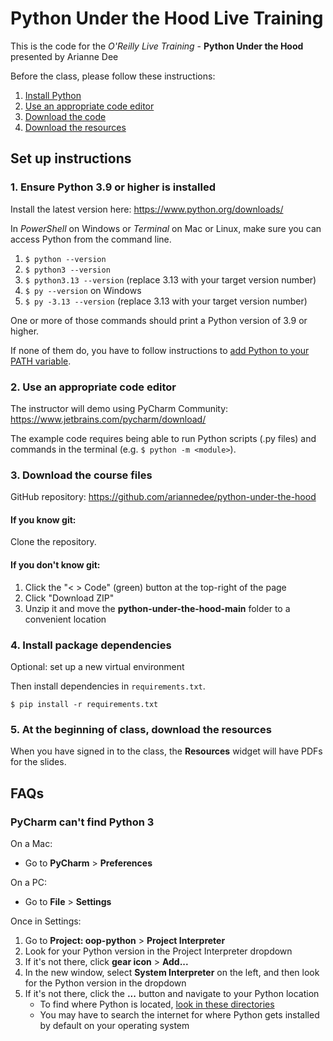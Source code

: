 # Python Under the Hood Live Training

This is the code for the *O'Reilly Live Training* - **Python Under the Hood** presented by Arianne Dee

Before the class, please follow these instructions:
1. [Install Python](#1-ensure-python-39-or-higher-is-installed)
1. [Use an appropriate code editor](#2-use-an-appropriate-code-editor)
1. [Download the code](#3-download-the-course-files)
5. [Download the resources](#4-at-the-beginning-of-class-download-the-resources)

## Set up instructions
### 1. Ensure Python 3.9 or higher is installed
Install the latest version here: https://www.python.org/downloads/

In *PowerShell* on Windows or *Terminal* on Mac or Linux,
make sure you can access Python from the command line.

1. `$ python --version`
1. `$ python3 --version`
1. `$ python3.13 --version` (replace 3.13 with your target version number)
1. `$ py --version` on Windows
1. `$ py -3.13 --version` (replace 3.13 with your target version number)

One or more of those commands should print 
a Python version of 3.9 or higher.
 
If none of them do, you have to follow instructions to
[add Python to your PATH variable](docs/WINSETPATH.md).

### 2. Use an appropriate code editor
The instructor will demo using PyCharm Community: https://www.jetbrains.com/pycharm/download/

The example code requires being able to run Python scripts (.py files)
and commands in the terminal (e.g. `$ python -m <module>`).

### 3. Download the course files
GitHub repository: https://github.com/ariannedee/python-under-the-hood

#### If you know git:
Clone the repository.

#### If you don't know git:
1. Click the "< > Code" (green) button at the top-right of the page
2. Click "Download ZIP"
3. Unzip it and move the **python-under-the-hood-main** folder to a convenient location

### 4. Install package dependencies
Optional: set up a new virtual environment

Then install dependencies in `requirements.txt`.

`$ pip install -r requirements.txt`

### 5. At the beginning of class, download the resources
When you have signed in to the class,
the **Resources** widget will have PDFs for the slides.

## FAQs

### PyCharm can't find Python 3

On a Mac:
- Go to **PyCharm** > **Preferences**

On a PC:
- Go to **File** > **Settings**

Once in Settings:
1. Go to **Project: oop-python** > **Project Interpreter**
1. Look for your Python version in the Project Interpreter dropdown
1. If it's not there, click **gear icon** > **Add...**
1. In the new window, select **System Interpreter** on the left, and then look for the Python version in the dropdown
1. If it's not there, click the **...** button and navigate to your Python location
   - To find where Python is located, [look in these directories](docs/PATH_LOCATIONS.md)
   - You may have to search the internet for where Python gets installed by default on your operating system
